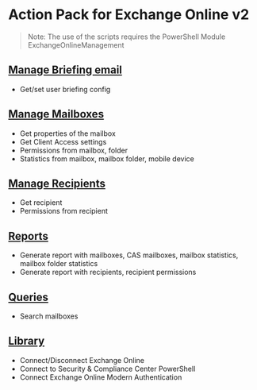 # Action Pack for Exchange Online v2

> Note: The use of the scripts requires the PowerShell Module ExchangeOnlineManagement

## [Manage Briefing email](./BriefingEmail)

+ Get/set user briefing config

## [Manage Mailboxes](./MailBoxes)

+ Get properties of the mailbox
+ Get Client Access settings
+ Permissions from mailbox, folder
+ Statistics from mailbox, mailbox folder, mobile device

## [Manage Recipients](./Recipients)

+ Get recipient
+ Permissions from recipient

## [Reports](./_REPORTS_)

+ Generate report with mailboxes, CAS mailboxes, mailbox statistics, mailbox folder statistics
+ Generate report with recipients, recipient permissions

## [Queries](./_QUERY_)

+ Search mailboxes

## [Library](./_LIB_)

+ Connect/Disconnect Exchange Online
+ Connect to Security & Compliance Center PowerShell
+ Connect Exchange Online Modern Authentication